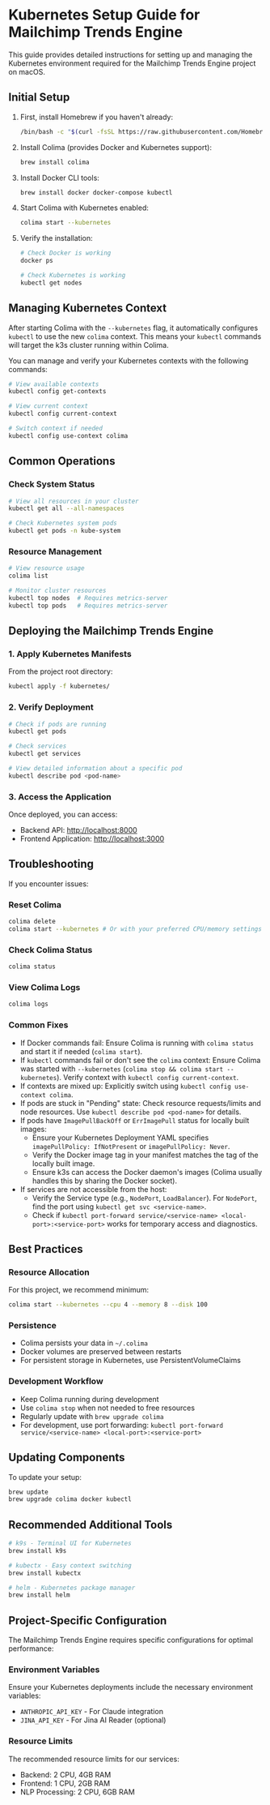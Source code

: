 # Kubernetes Setup Guide for Mailchimp Trends Engine

This guide provides detailed instructions for setting up and managing the Kubernetes environment required for the Mailchimp Trends Engine project on macOS.

## Initial Setup

1. First, install Homebrew if you haven't already:

    ```bash
    /bin/bash -c "$(curl -fsSL https://raw.githubusercontent.com/Homebrew/install/HEAD/install.sh)"
    ```

2. Install Colima (provides Docker and Kubernetes support):

    ```bash
    brew install colima
    ```

3. Install Docker CLI tools:

    ```bash
    brew install docker docker-compose kubectl
    ```

4. Start Colima with Kubernetes enabled:

    ```bash
    colima start --kubernetes
    ```

5. Verify the installation:

    ```bash
    # Check Docker is working
    docker ps

    # Check Kubernetes is working
    kubectl get nodes
    ```

## Managing Kubernetes Context

After starting Colima with the `--kubernetes` flag, it automatically configures `kubectl` to use the new `colima` context. This means your `kubectl` commands will target the k3s cluster running within Colima.

You can manage and verify your Kubernetes contexts with the following commands:

```bash
# View available contexts
kubectl config get-contexts

# View current context
kubectl config current-context

# Switch context if needed
kubectl config use-context colima
```

## Common Operations

### Check System Status

```bash
# View all resources in your cluster
kubectl get all --all-namespaces

# Check Kubernetes system pods
kubectl get pods -n kube-system
```

### Resource Management

```bash
# View resource usage
colima list

# Monitor cluster resources
kubectl top nodes  # Requires metrics-server
kubectl top pods   # Requires metrics-server
```

## Deploying the Mailchimp Trends Engine

### 1. Apply Kubernetes Manifests

From the project root directory:

```bash
kubectl apply -f kubernetes/
```

### 2. Verify Deployment

```bash
# Check if pods are running
kubectl get pods

# Check services
kubectl get services

# View detailed information about a specific pod
kubectl describe pod <pod-name>
```

### 3. Access the Application

Once deployed, you can access:

- Backend API: <http://localhost:8000>
- Frontend Application: <http://localhost:3000>

## Troubleshooting

If you encounter issues:

### Reset Colima

```bash
colima delete
colima start --kubernetes # Or with your preferred CPU/memory settings
```

### Check Colima Status

```bash
colima status
```

### View Colima Logs

```bash
colima logs
```

### Common Fixes

- If Docker commands fail: Ensure Colima is running with `colima status` and start it if needed (`colima start`).
- If `kubectl` commands fail or don't see the `colima` context: Ensure Colima was started with `--kubernetes` (`colima stop && colima start --kubernetes`). Verify context with `kubectl config current-context`.
- If contexts are mixed up: Explicitly switch using `kubectl config use-context colima`.
- If pods are stuck in "Pending" state: Check resource requests/limits and node resources. Use `kubectl describe pod <pod-name>` for details.
- If pods have `ImagePullBackOff` or `ErrImagePull` status for locally built images:
  - Ensure your Kubernetes Deployment YAML specifies `imagePullPolicy: IfNotPresent` or `imagePullPolicy: Never`.
  - Verify the Docker image tag in your manifest matches the tag of the locally built image.
  - Ensure k3s can access the Docker daemon's images (Colima usually handles this by sharing the Docker socket).
- If services are not accessible from the host:
  - Verify the Service type (e.g., `NodePort`, `LoadBalancer`). For `NodePort`, find the port using `kubectl get svc <service-name>`.
  - Check if `kubectl port-forward service/<service-name> <local-port>:<service-port>` works for temporary access and diagnostics.

## Best Practices

### Resource Allocation

For this project, we recommend minimum:

```bash
colima start --kubernetes --cpu 4 --memory 8 --disk 100
```

### Persistence

- Colima persists your data in `~/.colima`
- Docker volumes are preserved between restarts
- For persistent storage in Kubernetes, use PersistentVolumeClaims

### Development Workflow

- Keep Colima running during development
- Use `colima stop` when not needed to free resources
- Regularly update with `brew upgrade colima`
- For development, use port forwarding: `kubectl port-forward service/<service-name> <local-port>:<service-port>`

## Updating Components

To update your setup:

```bash
brew update
brew upgrade colima docker kubectl
```

## Recommended Additional Tools

```bash
# k9s - Terminal UI for Kubernetes
brew install k9s

# kubectx - Easy context switching
brew install kubectx

# helm - Kubernetes package manager
brew install helm
```

## Project-Specific Configuration

The Mailchimp Trends Engine requires specific configurations for optimal performance:

### Environment Variables

Ensure your Kubernetes deployments include the necessary environment variables:

- `ANTHROPIC_API_KEY` - For Claude integration
- `JINA_API_KEY` - For Jina AI Reader (optional)

### Resource Limits

The recommended resource limits for our services:

- Backend: 2 CPU, 4GB RAM
- Frontend: 1 CPU, 2GB RAM
- NLP Processing: 2 CPU, 6GB RAM
